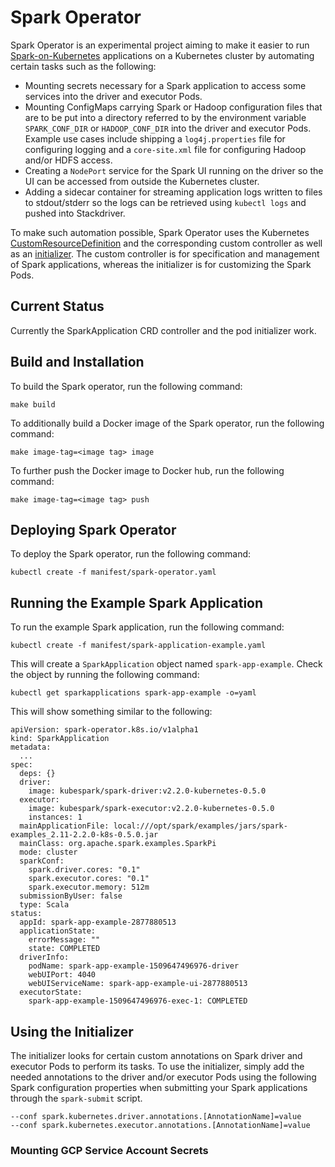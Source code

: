 # Spark Operator

Spark Operator is an experimental project aiming to make it easier to run [Spark-on-Kubernetes](https://github.com/apache-spark-on-k8s/spark) applications on a Kubernetes cluster by automating certain tasks such as the following:
* Mounting secrets necessary for a Spark application to access some services into the driver and executor Pods.
* Mounting ConfigMaps carrying Spark or Hadoop configuration files that are to be put into a directory referred to by the environment variable `SPARK_CONF_DIR` or `HADOOP_CONF_DIR` into the driver and executor Pods. Example use cases include shipping a `log4j.properties` file for configuring logging and a `core-site.xml` file for configuring Hadoop and/or HDFS access.
* Creating a `NodePort` service for the Spark UI running on the driver so the UI can be accessed from outside the Kubernetes cluster.
* Adding a sidecar container for streaming application logs written to files to stdout/stderr so the logs can be retrieved using `kubectl logs` and pushed into Stackdriver.

To make such automation possible, Spark Operator uses the Kubernetes [CustomResourceDefinition](https://kubernetes.io/docs/tasks/access-kubernetes-api/extend-api-custom-resource-definitions/) and the corresponding custom controller as well as an [initializer](https://kubernetes.io/docs/admin/extensible-admission-controllers/#initializers). The custom controller is for specification and management of Spark applications, whereas the initializer is for customizing the Spark Pods.

## Current Status

Currently the SparkApplication CRD controller and the pod initializer work.  

## Build and Installation

To build the Spark operator, run the following command:

```
make build
```

To additionally build a Docker image of the Spark operator, run the following command:

```
make image-tag=<image tag> image
```

To further push the Docker image to Docker hub, run the following command:

```
make image-tag=<image tag> push
```

## Deploying Spark Operator

To deploy the Spark operator, run the following command:

```
kubectl create -f manifest/spark-operator.yaml 
```

## Running the Example Spark Application

To run the example Spark application, run the following command:

```
kubectl create -f manifest/spark-application-example.yaml
```

This will create a `SparkApplication` object named `spark-app-example`. Check the object by running the following command:

```
kubectl get sparkapplications spark-app-example -o=yaml
```

This will show something similar to the following:

```
apiVersion: spark-operator.k8s.io/v1alpha1
kind: SparkApplication
metadata:
  ...
spec:
  deps: {}
  driver:
    image: kubespark/spark-driver:v2.2.0-kubernetes-0.5.0
  executor:
    image: kubespark/spark-executor:v2.2.0-kubernetes-0.5.0
    instances: 1
  mainApplicationFile: local:///opt/spark/examples/jars/spark-examples_2.11-2.2.0-k8s-0.5.0.jar
  mainClass: org.apache.spark.examples.SparkPi
  mode: cluster
  sparkConf:
    spark.driver.cores: "0.1"
    spark.executor.cores: "0.1"
    spark.executor.memory: 512m
  submissionByUser: false
  type: Scala
status:
  appId: spark-app-example-2877880513
  applicationState:
    errorMessage: ""
    state: COMPLETED
  driverInfo:
    podName: spark-app-example-1509647496976-driver
    webUIPort: 4040
    webUIServiceName: spark-app-example-ui-2877880513
  executorState:
    spark-app-example-1509647496976-exec-1: COMPLETED
```

## Using the Initializer

The initializer looks for certain custom annotations on Spark driver and executor Pods to perform its tasks. To use the initializer, simply add the needed annotations to the driver and/or executor Pods using the following Spark configuration properties when submitting your Spark applications through the `spark-submit` script.

```
--conf spark.kubernetes.driver.annotations.[AnnotationName]=value
--conf spark.kubernetes.executor.annotations.[AnnotationName]=value
```  

### Mounting GCP Service Account Secrets

